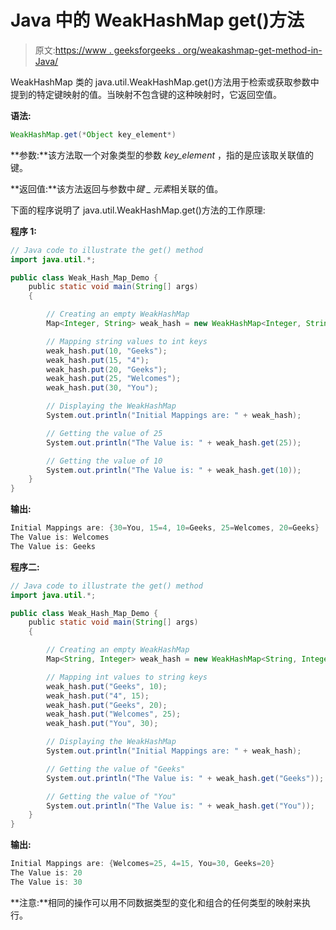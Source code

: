 # Java 中的 WeakHashMap get()方法

> 原文:[https://www . geeksforgeeks . org/weakashmap-get-method-in-Java/](https://www.geeksforgeeks.org/weakhashmap-get-method-in-java/)

WeakHashMap 类的 java.util.WeakHashMap.get()方法用于检索或获取参数中提到的特定键映射的值。当映射不包含键的这种映射时，它返回空值。

**语法:**

```java
WeakHashMap.get(*Object key_element*)
```

**参数:**该方法取一个对象类型的参数 *key_element* ，指的是应该取关联值的键。

**返回值:**该方法返回与参数中*键 _ 元素*相关联的值。

下面的程序说明了 java.util.WeakHashMap.get()方法的工作原理:

**程序 1:**

```java
// Java code to illustrate the get() method
import java.util.*;

public class Weak_Hash_Map_Demo {
    public static void main(String[] args)
    {

        // Creating an empty WeakHashMap
        Map<Integer, String> weak_hash = new WeakHashMap<Integer, String>();

        // Mapping string values to int keys
        weak_hash.put(10, "Geeks");
        weak_hash.put(15, "4");
        weak_hash.put(20, "Geeks");
        weak_hash.put(25, "Welcomes");
        weak_hash.put(30, "You");

        // Displaying the WeakHashMap
        System.out.println("Initial Mappings are: " + weak_hash);

        // Getting the value of 25
        System.out.println("The Value is: " + weak_hash.get(25));

        // Getting the value of 10
        System.out.println("The Value is: " + weak_hash.get(10));
    }
}
```

**输出:**

```java
Initial Mappings are: {30=You, 15=4, 10=Geeks, 25=Welcomes, 20=Geeks}
The Value is: Welcomes
The Value is: Geeks

```

**程序二:**

```java
// Java code to illustrate the get() method
import java.util.*;

public class Weak_Hash_Map_Demo {
    public static void main(String[] args)
    {

        // Creating an empty WeakHashMap
        Map<String, Integer> weak_hash = new WeakHashMap<String, Integer>();

        // Mapping int values to string keys
        weak_hash.put("Geeks", 10);
        weak_hash.put("4", 15);
        weak_hash.put("Geeks", 20);
        weak_hash.put("Welcomes", 25);
        weak_hash.put("You", 30);

        // Displaying the WeakHashMap
        System.out.println("Initial Mappings are: " + weak_hash);

        // Getting the value of "Geeks"
        System.out.println("The Value is: " + weak_hash.get("Geeks"));

        // Getting the value of "You"
        System.out.println("The Value is: " + weak_hash.get("You"));
    }
}
```

**输出:**

```java
Initial Mappings are: {Welcomes=25, 4=15, You=30, Geeks=20}
The Value is: 20
The Value is: 30

```

**注意:**相同的操作可以用不同数据类型的变化和组合的任何类型的映射来执行。